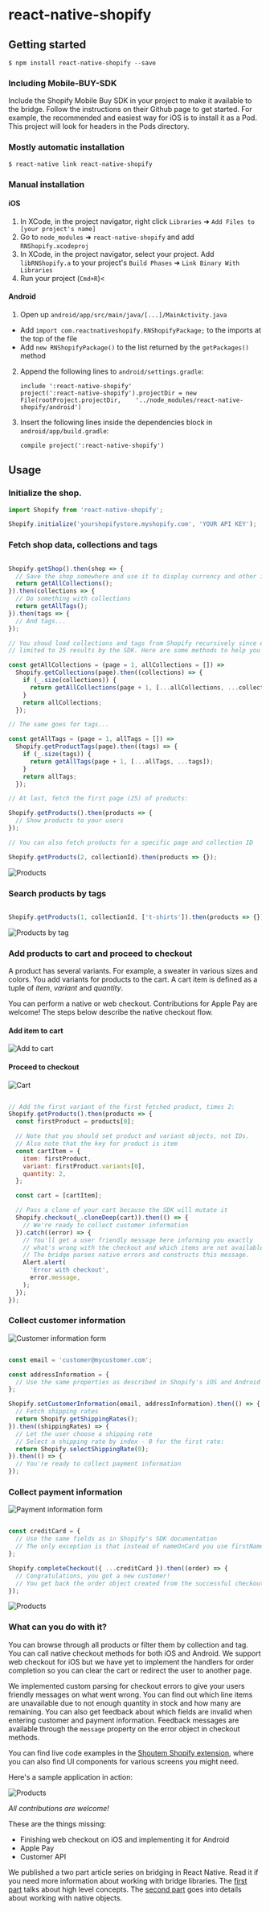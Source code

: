 # react-native-shopify

## Getting started

`$ npm install react-native-shopify --save`

### Including Mobile-BUY-SDK

Include the Shopify Mobile Buy SDK in your project to make it available to the bridge.
Follow the instructions on their Github page to get started. For example,
the recommended and easiest way for iOS is to install it as a Pod. This project will look
for headers in the Pods directory.

### Mostly automatic installation

`$ react-native link react-native-shopify`

### Manual installation


#### iOS

1. In XCode, in the project navigator, right click `Libraries` ➜ `Add Files to [your project's name]`
2. Go to `node_modules` ➜ `react-native-shopify` and add `RNShopify.xcodeproj`
3. In XCode, in the project navigator, select your project. Add `libRNShopify.a` to your project's `Build Phases` ➜ `Link Binary With Libraries`
4. Run your project (`Cmd+R`)<

#### Android

1. Open up `android/app/src/main/java/[...]/MainActivity.java`
  - Add `import com.reactnativeshopify.RNShopifyPackage;` to the imports at the top of the file
  - Add `new RNShopifyPackage()` to the list returned by the `getPackages()` method
2. Append the following lines to `android/settings.gradle`:
      ```
      include ':react-native-shopify'
      project(':react-native-shopify').projectDir = new File(rootProject.projectDir, 	'../node_modules/react-native-shopify/android')
      ```
3. Insert the following lines inside the dependencies block in `android/app/build.gradle`:
      ```
      compile project(':react-native-shopify')
      ```


## Usage

### Initialize the shop.

```javascript
import Shopify from 'react-native-shopify';

Shopify.initialize('yourshopifystore.myshopify.com', 'YOUR API KEY');

```

### Fetch shop data, collections and tags

```javascript

Shopify.getShop().then(shop => {
  // Save the shop somewhere and use it to display currency and other info
  return getAllCollections();
}).then(collections => {
  // Do something with collections
  return getAllTags();
}).then(tags => {
  // And tags...
});

// You shoud load collections and tags from Shopify recursively since each query is
// limited to 25 results by the SDK. Here are some methods to help you out:

const getAllCollections = (page = 1, allCollections = []) =>
  Shopify.getCollections(page).then((collections) => {
    if (_.size(collections)) {
      return getAllCollections(page + 1, [...allCollections, ...collections]);
    }
    return allCollections;
  });

// The same goes for tags...

const getAllTags = (page = 1, allTags = []) =>
  Shopify.getProductTags(page).then((tags) => {
    if (_.size(tags)) {
      return getAllTags(page + 1, [...allTags, ...tags]);
    }
    return allTags;
  });

// At last, fetch the first page (25) of products:

Shopify.getProducts().then(products => {
  // Show products to your users
});

// You can also fetch products for a specific page and collection ID

Shopify.getProducts(2, collectionId).then(products => {});

```
![Products](docs/products.png)

### Search products by tags

```javascript

Shopify.getProducts(1, collectionId, ['t-shirts']).then(products => {});

```

![Products by tag](docs/products-tag.png)

### Add products to cart and proceed to checkout

A product has several variants. For example, a sweater in various sizes and colors. You add
variants for products to the cart. A cart item is defined as a tuple of _item_, _variant_ and _quantity_.

You can perform a native or web checkout. Contributions for Apple Pay are welcome! The steps below
describe the native checkout flow.

#### Add item to cart

![Add to cart](docs/add-to-cart.png)

#### Proceed to checkout

![Cart](docs/cart.png)

```javascript

// Add the first variant of the first fetched product, times 2:
Shopify.getProducts().then(products => {
  const firstProduct = products[0];

  // Note that you should set product and variant objects, not IDs.
  // Also note that the key for product is item
  const cartItem = {
    item: firstProduct,
    variant: firstProduct.variants[0],
    quantity: 2,
  };

  const cart = [cartItem];

  // Pass a clone of your cart because the SDK will mutate it
  Shopify.checkout(_.cloneDeep(cart)).then(() => {
    // We're ready to collect customer information
  }).catch((error) => {
    // You'll get a user friendly message here informing you exactly
    // what's wrong with the checkout and which items are not available.
    // The bridge parses native errors and constructs this message.
    Alert.alert(
      'Error with checkout',
      error.message,
    );
  });
});

```

### Collect customer information

![Customer information form](docs/customer-info.png)

```javascript

const email = 'customer@mycustomer.com';

const addressInformation = {
  // Use the same properties as described in Shopify's iOS and Android SDK documentation
};

Shopify.setCustomerInformation(email, addressInformation).then(() => {
  // Fetch shipping rates
  return Shopify.getShippingRates();
}).then((shippingRates) => {
  // Let the user choose a shipping rate
  // Select a shipping rate by index - 0 for the first rate:
  return Shopify.selectShippingRate(0);
}).then(() => {
  // You're ready to collect payment information
});

```

### Collect payment information

![Payment information form](docs/payment-info.png)

```javascript

const creditCard = {
  // Use the same fields as in Shopify's SDK documentation
  // The only exception is that instead of nameOnCard you use firstName and lastName
};

Shopify.completeCheckout({ ...creditCard }).then((order) => {
  // Congratulations, you got a new customer!
  // You get back the order object created from the successful checkout
});

```

![Products](docs/order-complete.png)


### What can you do with it?

You can browse through all products or filter them by collection and tag. You can call native checkout
methods for both iOS and Android. We support web checkout for iOS but we have yet to implement the
handlers for order completion so you can clear the cart or redirect the user to another page.

We implemented custom parsing for checkout errors to give your users
friendly messages on what went wrong. You can find out which line items are unavailable due to
not enough quantity in stock and how many are remaining. You can also get feedback about which
fields are invalid when entering customer and payment information. Feedback messages are available
through the `message` property on the error object in checkout methods.

You can find live code examples in the [Shoutem Shopify extension](https://github.com/shoutem/extensions/tree/master/shoutem-shopify),
where you can also find UI components for various screens you might need.

Here's a sample application in action:

![Products](docs/demo.gif)

*All contributions are welcome!*

These are the things missing:

* Finishing web checkout on iOS and implementing it for Android
* Apple Pay
* Customer API

We published a two part article series on bridging in React Native. Read it if you need more information about working with bridge libraries.
The [first part](https://medium.com/shoutem/top-lessons-we-learned-while-building-a-react-native-bridge-library-bd6485cc6212) talks
about high level concepts. The [second part](https://medium.com/shoutem/ways-to-pass-objects-between-native-and-javascript-in-react-native-c3dcae7bf4f5)
goes into details about working with native objects.
